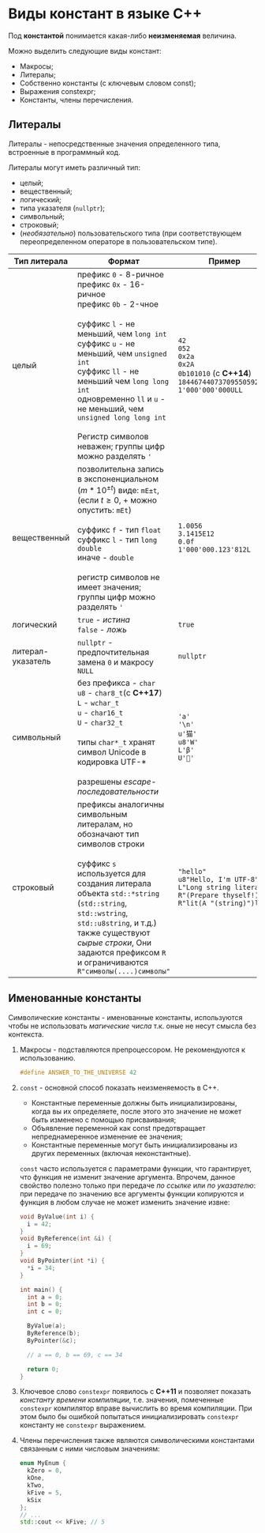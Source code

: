 # Виды констант в языке С++

Под **константой** понимается какая-либо **неизменяемая** величина.

Можно выделить следующие виды констант:
- Макросы;
- Литералы;
- Собственно константы (с ключевым словом const);
- Выражения constexpr;
- Константы, члены перечисления.

## Литералы
Литералы - непосредственные значения определенного типа, встроенные в программный код.

Литералы могут иметь различный тип:
- целый;
- вещественный;
- логический;
- типа указателя (`nullptr`);
- символьный;
- строковый;
- (*необязательно*) пользовательского типа (при соответствующем переопределенном операторе в пользовательском типе).

| Тип литерала      | Формат                                                                                                                                                                                                                                                                                                                                                                       | Пример                                                                                                                 |
| ----------------- | ---------------------------------------------------------------------------------------------------------------------------------------------------------------------------------------------------------------------------------------------------------------------------------------------------------------------------------------------------------------------------- | ---------------------------------------------------------------------------------------------------------------------- |
| целый             | префикс `0` - 8-ричное<br/>префикс `0x` - 16-ричное<br/>префикс `0b` - 2-чное<br/><br/>суффикс `l` - не меньший, чем `long int`<br/>суффикс `u` - не меньший, чем `unsigned int`<br/>суффикс `ll` - не меньший чем `long long int`<br/>одновременно `ll` и `u` - не меньший, чем `unsigned long long int`<br/><br/>Регистр символов неважен; группы цифр можно разделять `'` | `42`<br/>`052`<br/>`0x2a`<br/>`0x2A`<br/>`0b101010` (с **С++14**)<br/>`18446744073709550592ull`<br/>`1'000'000'000ULL` |
| вещественный      | позволительна запись в экспоненциальном ($m*10^{\pm t}$) виде: `mE±t`, (если $t\ge 0$, $+$ можно опустить: `mEt`)<br/><br/>суффикс `f` - тип `float`<br/>суффикс `l` - тип `long double`<br/>иначе - `double`<br/><br/>регистр символов не имеет значения; группы цифр можно разделять `'`                                                                                   | `1.0056`<br/>`3.1415E12`<br/>`0.0f`<br/>`1'000'000.123'812L`                                                           |
| логический        | `true` - *истина*<br/>`false` - *ложь*                                                                                                                                                                                                                                                                                                                                       | `true`                                                                                                                 |
| литерал-указатель | `nullptr` - предпочтительная замена `0` и макросу `NULL`                                                                                                                                                                                                                                                                                                                     | `nullptr`                                                                                                              |
| символьный        | без префикса - `char`<br/>`u8` - `char8_t`(c **C++17**)<br/>`L` - `wchar_t`<br/>`u` - `char16_t`<br/>`U` - `char32_t`<br/><br/>типы `char*_t` хранят символ Unicode в кодировка UTF-*<br/><br/>разрешены *escape-последовательности*                                                                                                                                         | `'a'`<br/>`'\n'`<br/>`u'猫'`<br/>`u8'W'`<br/>`L'β'`<br/>`U'🍌'`                                                       |
| строковый         | префиксы аналогичны символьным литералам, но обозначают тип символов строки<br/><br/>суффикс `s` используется для создания литерала объекта `std::*string` (`std::string`, `std::wstring`, `std::u8string`, и т.д.)<br/>также существуют *сырые строки*, Они задаются префиксом `R` и ограничиваются `R"символы(....)символы"`                                               | `"hello"`<br/>`u8"Hello, I'm UTF-8"`<br/>`L"Long string literal"`<br/>`R"(Prepare thyself!)"`<br/>`R"lit(A "(string)")lit"`                          |

## Именованные константы
Символические константы - именованные константы, используются чтобы не использовать *магические числа* т.к. оные не несут смысла без контекста.

1) Макросы - подставляются препроцессором. Не рекомендуются к использованию.

    ```cpp
    #define ANSWER_TO_THE_UNIVERSE 42
    ```

2) `const` - основной способ показать неизменяемость в С++.

    - Константные переменные должны быть инициализированы, когда вы их определяете, после этого это значение не может быть изменено с помощью присваивания;
    - Объявление переменной как const предотвращает непреднамеренное изменение ее значения;
    - Константные переменные могут быть инициализированы из других переменных (включая неконстантные).

    `const` часто используется с параметрами функции, что гарантирует, что функция не изменит значение аргумента. Впрочем, данное свойство полезно только при передаче *по ссылке* или *по указателю*: при передаче по значению все аргументы функции копируются и функция в любом случае не может изменить значение извне:
    ```cpp
    void ByValue(int i) {
      i = 42;
    }
    void ByReference(int &i) {
      i = 69;
    }
    void ByPointer(int *i) {
      *i = 34;
    }

    int main() {
      int a = 0;
      int b = 0;
      int c = 0;

      ByValue(a);
      ByReference(b);
      ByPointer(&c);

      // a == 0, b == 69, c == 34  

      return 0;
    }
    ```
3) Ключевое слово `constexpr` появилось с **С++11** и позволяет показать *константу времени компиляции*, т.е. значения, помеченные `constexpr` компилятор вправе вычислить во время компиляции. При этом было бы ошибкой попытаться инициализировать `constexpr` константу не `constexpr` выражением.

4) Члены перечисления также являются символическими константами связанным с ними числовым значениям:

    ```cpp
    enum MyEnum {
      kZero = 0,
      kOne,
      kTwo,
      kFive = 5,
      kSix
    };
    // ...
    std::cout << kFive; // 5
    ```
